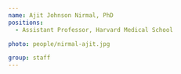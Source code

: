 ```yaml
---
name: Ajit Johnson Nirmal, PhD
positions:
  - Assistant Professor, Harvard Medical School

photo: people/nirmal-ajit.jpg

group: staff
---
```


